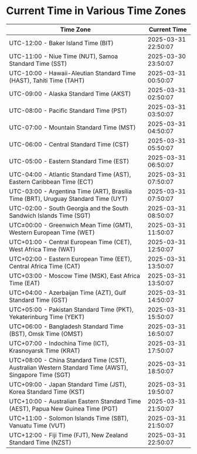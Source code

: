 # Current Time in Various Time Zones

| Time Zone | Current Time |
|-----------|--------------|
| UTC-12:00 - Baker Island Time (BIT) | 2025-03-31 22:50:07 |
| UTC-11:00 - Niue Time (NUT), Samoa Standard Time (SST) | 2025-03-30 23:50:07 |
| UTC-10:00 - Hawaii-Aleutian Standard Time (HAST), Tahiti Time (TAHT) | 2025-03-31 00:50:07 |
| UTC-09:00 - Alaska Standard Time (AKST) | 2025-03-31 02:50:07 |
| UTC-08:00 - Pacific Standard Time (PST) | 2025-03-31 03:50:07 |
| UTC-07:00 - Mountain Standard Time (MST) | 2025-03-31 04:50:07 |
| UTC-06:00 - Central Standard Time (CST) | 2025-03-31 05:50:07 |
| UTC-05:00 - Eastern Standard Time (EST) | 2025-03-31 06:50:07 |
| UTC-04:00 - Atlantic Standard Time (AST), Eastern Caribbean Time (ECT) | 2025-03-31 07:50:07 |
| UTC-03:00 - Argentina Time (ART), Brasília Time (BRT), Uruguay Standard Time (UYT) | 2025-03-31 07:50:07 |
| UTC-02:00 - South Georgia and the South Sandwich Islands Time (SGT) | 2025-03-31 08:50:07 |
| UTC±00:00 - Greenwich Mean Time (GMT), Western European Time (WET) | 2025-03-31 11:50:07 |
| UTC+01:00 - Central European Time (CET), West Africa Time (WAT) | 2025-03-31 12:50:07 |
| UTC+02:00 - Eastern European Time (EET), Central Africa Time (CAT) | 2025-03-31 13:50:07 |
| UTC+03:00 - Moscow Time (MSK), East Africa Time (EAT) | 2025-03-31 13:50:07 |
| UTC+04:00 - Azerbaijan Time (AZT), Gulf Standard Time (GST) | 2025-03-31 14:50:07 |
| UTC+05:00 - Pakistan Standard Time (PKT), Yekaterinburg Time (YEKT) | 2025-03-31 15:50:07 |
| UTC+06:00 - Bangladesh Standard Time (BST), Omsk Time (OMST) | 2025-03-31 16:50:07 |
| UTC+07:00 - Indochina Time (ICT), Krasnoyarsk Time (KRAT) | 2025-03-31 17:50:07 |
| UTC+08:00 - China Standard Time (CST), Australian Western Standard Time (AWST), Singapore Time (SGT) | 2025-03-31 18:50:07 |
| UTC+09:00 - Japan Standard Time (JST), Korea Standard Time (KST) | 2025-03-31 19:50:07 |
| UTC+10:00 - Australian Eastern Standard Time (AEST), Papua New Guinea Time (PGT) | 2025-03-31 21:50:07 |
| UTC+11:00 - Solomon Islands Time (SBT), Vanuatu Time (VUT) | 2025-03-31 21:50:07 |
| UTC+12:00 - Fiji Time (FJT), New Zealand Standard Time (NZST) | 2025-03-31 22:50:07 |
